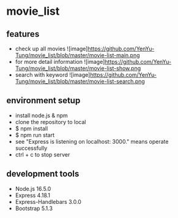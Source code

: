 # movie_list
## features
* check up all movies
![image]https://github.com/YenYu-Tung/movie_list/blob/master/movie-list-main.png
* for more detail information
![image]https://github.com/YenYu-Tung/movie_list/blob/master/movie-list-show.png
* search with keyword
![image]https://github.com/YenYu-Tung/movie_list/blob/master/movie-list-search.png
## environment setup
* install node.js & npm
* clone the repository to local
* $ npm install
* $ npm run start
* see "Express is listening on localhost: 3000." means operate successfully
* ctrl + c to stop server
## development tools
* Node.js 16.5.0
* Express 4.18.1
* Express-Handlebars 3.0.0
* Bootstrap 5.1.3

